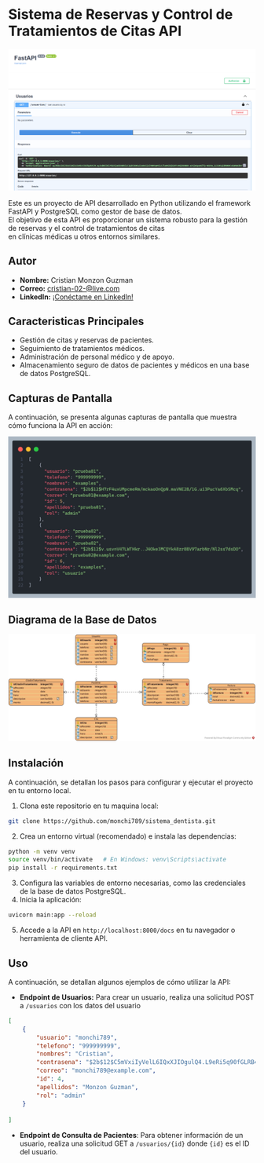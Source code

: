 # **Sistema de Reservas y Control de Tratamientos de Citas API**  
![img.png](img/home.png)
  
Este es un proyecto de API desarrollado en Python utilizando el framework FastAPI y PostgreSQL como gestor de base de datos.   
El objetivo de esta API es proporcionar un sistema robusto para la gestión de reservas y el control de tratamientos de citas  
en clínicas médicas u otros entornos similares.  
  
## **Autor**  
- **Nombre:** Cristian Monzon Guzman  
- **Correo:** cristian-02-@live.com
- **LinkedIn:** [¡Conéctame en LinkedIn!](https://www.linkedin.com/in/cristian-monzon-guzman/)
  
## Caracteristicas Principales  
- Gestión de citas y reservas de pacientes.  
- Seguimiento de tratamientos médicos.  
- Administración de personal médico y de apoyo.  
- Almacenamiento seguro de datos de pacientes y médicos en una base de datos PostgreSQL.  
  
## **Capturas de Pantalla**  
A continuación, se presenta algunas capturas de pantalla que muestra cómo funciona la API en acción:  
  
![img.png](img/json.jpeg)

  
## **Diagrama de la Base de Datos**  
![crud_dentist.jpg](img/sistema_dentista.jpg)
  
## Instalación  
A continuación, se detallan los pasos para configurar y ejecutar el proyecto en tu entorno local.  
  
1. Clona este repositorio en tu maquina local: <br>
```bash
git clone https://github.com/monchi789/sistema_dentista.git
```

2. Crea un entorno virtual (recomendado) e instala las dependencias: 
```bash
python -m venv venv
source venv/bin/activate   # En Windows: venv\Scripts\activate
pip install -r requirements.txt
```

3.  Configura las variables de entorno necesarias, como las credenciales de la base de datos PostgreSQL.
4. Inicia la aplicación:
```bash
uvicorn main:app --reload
```

5. Accede a la API en `http://localhost:8000/docs` en tu navegador o herramienta de cliente API.

## Uso
A continuación, se detallan algunos ejemplos de cómo utilizar la API:
- **Endpoint de Usuarios:** Para crear un usuario, realiza una solicitud POST a `/usuarios` con los datos del usuario
```json
[
    {
        "usuario": "monchi789",
        "telefono": "999999999",
        "nombres": "Cristian",
        "contrasena": "$2b$12$C5mVxiIyVelL6IQxXJIOgulQ4.L9eRi5q90fGLRB4ed0HW00QzGwK",
        "correo": "monchi789@example.com",
        "id": 4,
        "apellidos": "Monzon Guzman",
        "rol": "admin"
    }
    
]
```
- **Endpoint de Consulta de Pacientes**: Para obtener información de un usuario, realiza una solicitud GET a `/usuarios/{id}` donde `{id}` es el ID del usuario.
